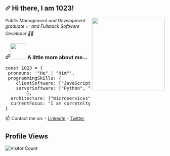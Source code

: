 <article class="markdown-body entry-content container-lg f5" itemprop="text"><h2 dir="auto"><a id="user-content--hi-there-i-am-gianmarco" class="anchor" aria-hidden="true" tabindex="-1" href="#-hi-there-i-am-1023"><svg class="octicon octicon-link" viewBox="0 0 16 16" version="1.1" width="16" height="16" aria-hidden="true"><path d="m7.775 3.275 1.25-1.25a3.5 3.5 0 1 1 4.95 4.95l-2.5 2.5a3.5 3.5 0 0 1-4.95 0 .751.751 0 0 1 .018-1.042.751.751 0 0 1 1.042-.018 1.998 1.998 0 0 0 2.83 0l2.5-2.5a2.002 2.002 0 0 0-2.83-2.83l-1.25 1.25a.751.751 0 0 1-1.042-.018.751.751 0 0 1-.018-1.042Zm-4.69 9.64a1.998 1.998 0 0 0 2.83 0l1.25-1.25a.751.751 0 0 1 1.042.018.751.751 0 0 1 .018 1.042l-1.25 1.25a3.5 3.5 0 1 1-4.95-4.95l2.5-2.5a3.5 3.5 0 0 1 4.95 0 .751.751 0 0 1-.018 1.042.751.751 0 0 1-1.042.018 1.998 1.998 0 0 0-2.83 0l-2.5 2.5a1.998 1.998 0 0 0 0 2.83Z"></path></svg></a> Hi there, I am 1023!</h2>
<p dir="auto"><a target="_blank" rel="noopener noreferrer nofollow" href="https://camo.githubusercontent.com/76da8235cf5c22d5aa236f1d9e9022d2e50f97cee231ef99ce04f614ebddd9e0/68747470733a2f2f6d656469612e67697068792e636f6d2f6d656469612f48455077666475365436737670504531654e2f67697068792e676966"><img align="right" src="https://camo.githubusercontent.com/76da8235cf5c22d5aa236f1d9e9022d2e50f97cee231ef99ce04f614ebddd9e0/68747470733a2f2f6d656469612e67697068792e636f6d2f6d656469612f48455077666475365436737670504531654e2f67697068792e676966" width="230" data-animated-image="" data-canonical-src="https://media.giphy.com/media/HEPwfdu6T6svpPE1eN/giphy.gif" style="max-width: 100%;"></a></p>
<p dir="auto"><em>Public Management and Development graduate 📈 and Fullstack Software Developer 👨‍💻</em></p>
<h3 dir="auto"><a id="user-content--a-little-more-about-me" class="anchor" aria-hidden="true" tabindex="-1" href="#-a-little-more-about-me"><svg class="octicon octicon-link" viewBox="0 0 16 16" version="1.1" width="16" height="16" aria-hidden="true"><path d="m7.775 3.275 1.25-1.25a3.5 3.5 0 1 1 4.95 4.95l-2.5 2.5a3.5 3.5 0 0 1-4.95 0 .751.751 0 0 1 .018-1.042.751.751 0 0 1 1.042-.018 1.998 1.998 0 0 0 2.83 0l2.5-2.5a2.002 2.002 0 0 0-2.83-2.83l-1.25 1.25a.751.751 0 0 1-1.042-.018.751.751 0 0 1-.018-1.042Zm-4.69 9.64a1.998 1.998 0 0 0 2.83 0l1.25-1.25a.751.751 0 0 1 1.042.018.751.751 0 0 1 .018 1.042l-1.25 1.25a3.5 3.5 0 1 1-4.95-4.95l2.5-2.5a3.5 3.5 0 0 1 4.95 0 .751.751 0 0 1-.018 1.042.751.751 0 0 1-1.042.018 1.998 1.998 0 0 0-2.83 0l-2.5 2.5a1.998 1.998 0 0 0 0 2.83Z"></path></svg></a><a target="_blank" rel="noopener noreferrer nofollow" href="https://camo.githubusercontent.com/fe1997a56a4f3c557cc65fc0fbfdf37d21fcc679c18c147946a07ac784436387/68747470733a2f2f6d656469612e67697068792e636f6d2f6d656469612f636d4345734a5a48594250656c73333630712f67697068792e676966"><img src="https://camo.githubusercontent.com/fe1997a56a4f3c557cc65fc0fbfdf37d21fcc679c18c147946a07ac784436387/68747470733a2f2f6d656469612e67697068792e636f6d2f6d656469612f636d4345734a5a48594250656c73333630712f67697068792e676966" width="50" data-animated-image="" data-canonical-src="https://media.giphy.com/media/cmCEsJZHYBPels360q/giphy.gif" style="max-width: 100%;"></a> A little more about me...</h3>
<div class="highlight highlight-source-js notranslate position-relative overflow-auto" dir="auto" data-snippet-clipboard-copy-content="const giammi = {
 fullName: &quot;Gianmarco Ebeling&quot;,
 programmingSkills: {
    clientSoftware: [&quot;JavaScript&quot;, &quot;React.js&quot;, &quot;Typescript&quot;],
    serverSoftware: [&quot;Python&quot;, &quot;Django&quot;, &quot;PostGresql&quot;, &quot;Firebase&quot;]
        },
  architecture: [&quot;microservices&quot;, &quot;event-driven&quot;, &quot;design system pattern&quot;],
  currentFocus: &quot;Creating 'the next big thing' &quot;
}"><pre><span class="pl-k">const</span> <span class="pl-s1">1023</span> <span class="pl-c1">=</span> <span class="pl-kos">{</span>
 <span class="pl-c1">pronouns</span>: <span class="pl-s">'"He" | "Him"'</span><span class="pl-kos">,</span>
 <span class="pl-c1">programmingSkills</span>: <span class="pl-kos">{</span>
    <span class="pl-c1">clientSoftware</span>: <span class="pl-kos">[</span><span class="pl-s">"JavaScript"</span><span class="pl-kos">,</span> <span class="pl-s">"React.js"</span><span class="pl-kos">,</span> <span class="pl-s">"Vue.js"</span><span class="pl-kos">,</span> <span class="pl-s">"Typescript"</span><span class="pl-kos">]</span><span class="pl-kos">,</span>
    <span class="pl-c1">serverSoftware</span>: <span class="pl-kos">[</span><span class="pl-s">"Python"</span><span class="pl-kos">,</span> <span class="pl-s">"Django"</span><span class="pl-kos">,</span> <span class="pl-s">"MongoDB"</span><span class="pl-kos">,</span> <span class="pl-s">"Firebase"</span><span class="pl-kos">]</span>
        <span class="pl-kos">}</span><span class="pl-kos">,</span>
  <span class="pl-c1">architecture</span>: <span class="pl-kos">[</span><span class="pl-s">"microservices"</span><span class="pl-kos">,</span> <span class="pl-s">"event-driven"</span><span class="pl-kos">,</span> <span class="pl-s">"design system pattern"</span><span class="pl-kos">]</span><span class="pl-kos">,</span>
  <span class="pl-c1">currentFocus</span>: <span class="pl-s">"I am curretnlty doing the #100DaysOfCode challenge focused on react and Django"</span>
<span class="pl-kos">}</span></pre></div>
<p dir="auto">📫 Contact me on:
- <a href="www.linkedin.com/in/julius-nyerere-b89906285" rel="nofollow">LinkedIn</a>
- <a href="https://x.com/ysxvsy" rel="nofollow">Twitter</a></p>
</article>






## Profile Views
![Visitor Count](https://profile-counter.glitch.me/your_username/count.svg)
